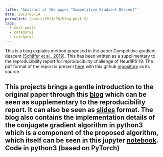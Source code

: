 ```yaml
---
title: 'Abstract of the paper "Competitive Gradient Descent"'
date: 2013-08-14
permalink: /posts/2013/08/blog-post-2/
tags:
  - cool posts
  - category1
  - category2
---
```


This is a blog explains method proposed in the paper Competitive gradient descent [(Schäfer et al., 2019)](https://arxiv.org/abs/1905.12103). This has been written as a supplimentary to the reproducibility report for reproducibility challenge of NeurlIPS’19. The pdf format of the report is present [here](https://gopikishan14.github.io/Reproducibility_Challenge_NeurIPS_2019/index.html) with this github [repository](https://github.com/GopiKishan14/Reproducibility_Challenge_NeurIPS_2019) as its source.


This projects brings a gentle introduction to the original paper through this [blog](https://gopikishan14.github.io/Reproducibility_Challenge_NeurIPS_2019/README.html) which can be seen as supplementary to the reproducibility report. It can also be seen as [slides](https://gopikishan14.github.io/Reproducibility_Challenge_NeurIPS_2019/README.slides.html) format. The blog also contains the implementation details of the conjugate gradient algorithm in python3 which is a component of the proposed algorithm, which itself can be seen in this jupyter [notebook](https://github.com/GopiKishan14/Reproducibility_Challenge_NeurIPS_2019/blob/master/Optimiser.ipynb). Code in python3 (based on PyTorch)
------